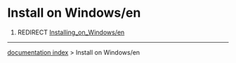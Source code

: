 # Install on Windows/en
1.  REDIRECT [Installing\_on\_Windows/en](Installing_on_Windows/en.md)

---
[documentation index](../README.md) > Install on Windows/en
